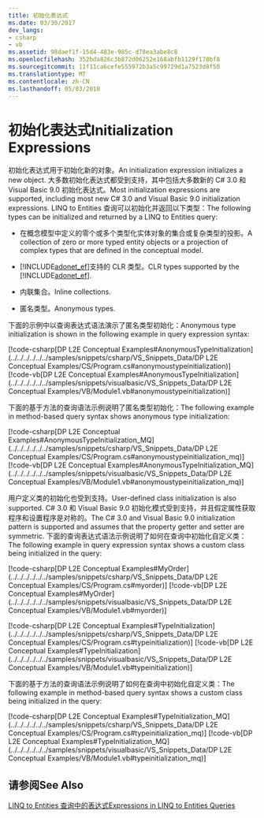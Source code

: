 ```yaml
---
title: 初始化表达式
ms.date: 03/30/2017
dev_langs:
- csharp
- vb
ms.assetid: 98daef1f-15d4-483e-985c-d78ea3abe8c8
ms.openlocfilehash: 352bda826c3b872d06252e168abfb1129f178bf8
ms.sourcegitcommit: 11f11ca6cefe555972b3a5c99729d1a7523d8f50
ms.translationtype: MT
ms.contentlocale: zh-CN
ms.lasthandoff: 05/03/2018
---
```

# <a name="initialization-expressions"></a><span data-ttu-id="1a9ef-102">初始化表达式</span><span class="sxs-lookup"><span data-stu-id="1a9ef-102">Initialization Expressions</span></span>
<span data-ttu-id="1a9ef-103">初始化表达式用于初始化新的对象。</span><span class="sxs-lookup"><span data-stu-id="1a9ef-103">An initialization expression initializes a new object.</span></span> <span data-ttu-id="1a9ef-104">大多数初始化表达式都受到支持，其中包括大多数新的 C# 3.0 和 Visual Basic 9.0 初始化表达式。</span><span class="sxs-lookup"><span data-stu-id="1a9ef-104">Most initialization expressions are supported, including most new C# 3.0 and Visual Basic 9.0 initialization expressions.</span></span> <span data-ttu-id="1a9ef-105">LINQ to Entities 查询可以初始化并返回以下类型：</span><span class="sxs-lookup"><span data-stu-id="1a9ef-105">The following types can be initialized and returned by a LINQ to Entities query:</span></span>  
  
-   <span data-ttu-id="1a9ef-106">在概念模型中定义的零个或多个类型化实体对象的集合或复杂类型的投影。</span><span class="sxs-lookup"><span data-stu-id="1a9ef-106">A collection of zero or more typed entity objects or a projection of complex types that are defined in the conceptual model.</span></span>  
  
-   <span data-ttu-id="1a9ef-107">[!INCLUDE[adonet_ef](../../../../../../includes/adonet-ef-md.md)]支持的 CLR 类型。</span><span class="sxs-lookup"><span data-stu-id="1a9ef-107">CLR types supported by the [!INCLUDE[adonet_ef](../../../../../../includes/adonet-ef-md.md)].</span></span>  
  
-   <span data-ttu-id="1a9ef-108">内联集合。</span><span class="sxs-lookup"><span data-stu-id="1a9ef-108">Inline collections.</span></span>  
  
-   <span data-ttu-id="1a9ef-109">匿名类型。</span><span class="sxs-lookup"><span data-stu-id="1a9ef-109">Anonymous types.</span></span>  
  
 <span data-ttu-id="1a9ef-110">下面的示例中以查询表达式语法演示了匿名类型初始化：</span><span class="sxs-lookup"><span data-stu-id="1a9ef-110">Anonymous type initialization is shown in the following example in query expression syntax:</span></span>  
  
 [!code-csharp[DP L2E Conceptual Examples#AnonymousTypeInitialization](../../../../../../samples/snippets/csharp/VS_Snippets_Data/DP L2E Conceptual Examples/CS/Program.cs#anonymoustypeinitialization)]
 [!code-vb[DP L2E Conceptual Examples#AnonymousTypeInitialization](../../../../../../samples/snippets/visualbasic/VS_Snippets_Data/DP L2E Conceptual Examples/VB/Module1.vb#anonymoustypeinitialization)]  
  
 <span data-ttu-id="1a9ef-111">下面的基于方法的查询语法示例说明了匿名类型初始化：</span><span class="sxs-lookup"><span data-stu-id="1a9ef-111">The following example in method-based query syntax shows anonymous type initialization:</span></span>  
  
 [!code-csharp[DP L2E Conceptual Examples#AnonymousTypeInitialization_MQ](../../../../../../samples/snippets/csharp/VS_Snippets_Data/DP L2E Conceptual Examples/CS/Program.cs#anonymoustypeinitialization_mq)]
 [!code-vb[DP L2E Conceptual Examples#AnonymousTypeInitialization_MQ](../../../../../../samples/snippets/visualbasic/VS_Snippets_Data/DP L2E Conceptual Examples/VB/Module1.vb#anonymoustypeinitialization_mq)]  
  
 <span data-ttu-id="1a9ef-112">用户定义类的初始化也受到支持。</span><span class="sxs-lookup"><span data-stu-id="1a9ef-112">User-defined class initialization is also supported.</span></span> <span data-ttu-id="1a9ef-113">C# 3.0 和 Visual Basic 9.0 初始化模式受到支持，并且假定属性获取程序和设置程序是对称的。</span><span class="sxs-lookup"><span data-stu-id="1a9ef-113">The C# 3.0 and Visual Basic 9.0 initialization pattern is supported and assumes that the property getter and setter are symmetric.</span></span> <span data-ttu-id="1a9ef-114">下面的查询表达式语法示例说明了如何在查询中初始化自定义类：</span><span class="sxs-lookup"><span data-stu-id="1a9ef-114">The following example in query expression syntax shows a custom class being initialized in the query:</span></span>  
  
 [!code-csharp[DP L2E Conceptual Examples#MyOrder](../../../../../../samples/snippets/csharp/VS_Snippets_Data/DP L2E Conceptual Examples/CS/Program.cs#myorder)]
 [!code-vb[DP L2E Conceptual Examples#MyOrder](../../../../../../samples/snippets/visualbasic/VS_Snippets_Data/DP L2E Conceptual Examples/VB/Module1.vb#myorder)]  
  
 [!code-csharp[DP L2E Conceptual Examples#TypeInitialization](../../../../../../samples/snippets/csharp/VS_Snippets_Data/DP L2E Conceptual Examples/CS/Program.cs#typeinitialization)]
 [!code-vb[DP L2E Conceptual Examples#TypeInitialization](../../../../../../samples/snippets/visualbasic/VS_Snippets_Data/DP L2E Conceptual Examples/VB/Module1.vb#typeinitialization)]  
  
 <span data-ttu-id="1a9ef-115">下面的基于方法的查询语法示例说明了如何在查询中初始化自定义类：</span><span class="sxs-lookup"><span data-stu-id="1a9ef-115">The following example in method-based query syntax shows a custom class being initialized in the query:</span></span>  
  
 [!code-csharp[DP L2E Conceptual Examples#TypeInitialization_MQ](../../../../../../samples/snippets/csharp/VS_Snippets_Data/DP L2E Conceptual Examples/CS/Program.cs#typeinitialization_mq)]
 [!code-vb[DP L2E Conceptual Examples#TypeInitialization_MQ](../../../../../../samples/snippets/visualbasic/VS_Snippets_Data/DP L2E Conceptual Examples/VB/Module1.vb#typeinitialization_mq)]  
  
## <a name="see-also"></a><span data-ttu-id="1a9ef-116">请参阅</span><span class="sxs-lookup"><span data-stu-id="1a9ef-116">See Also</span></span>  
 [<span data-ttu-id="1a9ef-117">LINQ to Entities 查询中的表达式</span><span class="sxs-lookup"><span data-stu-id="1a9ef-117">Expressions in LINQ to Entities Queries</span></span>](../../../../../../docs/framework/data/adonet/ef/language-reference/expressions-in-linq-to-entities-queries.md)
